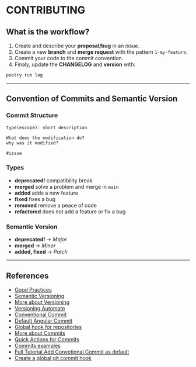 # CONTRIBUTING


## What is the workflow?

1. Create and describe your **proposal/bug** in an _issue_.
2. Create a new **branch** and **merge request** with the pattern `1-my-feature`.
3. Commit your code to the commit convention.
4. Finaly, update the **CHANGELOG** and **version** with:

```py
poetry run log
```

---

## Convention of Commits and Semantic Version

### **Commit Structure**

```
type(escope): short description

What does the modification do?
why was it modified?

#issue
```

### **Types**

- **deprecated!** compatibility break
- **merged** solve a problem and merge in `main`
- **added** adds a new feature
- **fixed** fixes a bug
- **removed** remove a peace of code
- **refactored** does not add a feature or fix a bug

### **Semantic Version**

- **deprecated!** -> _Major_
- **merged** -> _Minor_
- **added, fixed** -> _Patch_

---

## References

- [Good Practices](https://bestpractices.coreinfrastructure.org/pt-BR)
- [Semantic Versioning](https://semver.org/lang/pt-BR/)
- [More about Versioning](http://www.modelcvs.org/versioning/)
- [Versioning Automate](https://bhuwanupadhyay.github.io/2020/04/applying-semantic-versioning-with-git-repository/)
- [Conventional Commit](https://www.conventionalcommits.org/en/v1.0.0-beta.2/#why-use-conventional-commits)
- [Default Angular Commit](https://github.com/angular/angular/blob/22b96b9/CONTRIBUTING.md#-commit-message-guidelines)
- [Global hook for repositories](https://docs.gitlab.com/ce/administration/server_hooks.html#set-a-global-server-hook-for-all-repositories)
- [More about Commits](https://chris.beams.io/posts/git-commit/)
- [Quick Actions for Commits](https://docs.gitlab.com/ee/user/project/quick_actions.html)
- [Commits examples](https://docs.google.com/document/d/1QrDFcIiPjSLDn3EL15IJygNPiHORgU1_OOAqWjiDU5Y/edit#)
- [Full Tutorial Add Convetional Commit as default](https://prahladyeri.com/blog/2019/06/how-to-enforce-conventional-commit-messages-using-git-hooks.html)
- [Create a global git commit hook](https://coderwall.com/p/jp7d5q/create-a-global-git-commit-hook)
